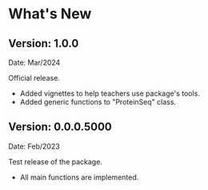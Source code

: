 # What's New

## Version: 1.0.0
Date: Mar/2024

Official release.
* Added vignettes to help teachers use package's tools.
* Added generic functions to "ProteinSeq" class.

## Version: 0.0.0.5000
Date: Feb/2023

Test release of the package.
* All main functions are implemented.